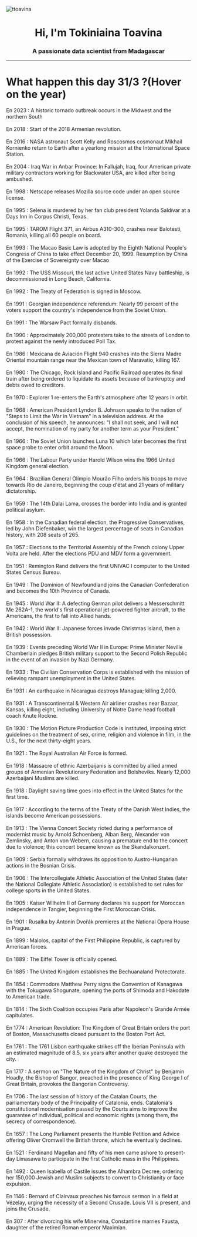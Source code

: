 
<p align="left"> <img src="https://komarev.com/ghpvc/?username=ttoavina&label=Profile%20views&color=0e75b6&style=flat" alt="ttoavina" /> </p>
<h1 align="center">Hi, I'm Tokiniaina Toavina</h1>
<h3 align="center">A passionate data scientist from Madagascar</h3>
    
<hr/>
<h1> What happen this day 31/3 ?(Hover on the year)</h1>

En 2023 : A historic tornado outbreak occurs in the Midwest and the northern South
<br/><br/>
En 2018 : Start of the 2018 Armenian revolution.
<br/><br/>
En 2016 : NASA astronaut Scott Kelly and Roscosmos cosmonaut Mikhail Kornienko return to Earth after a yearlong mission at the International Space Station.
<br/><br/>
En 2004 : Iraq War in Anbar Province: In Fallujah, Iraq, four American private military contractors working for Blackwater USA, are killed after being ambushed.
<br/><br/>
En 1998 : Netscape releases Mozilla source code under an open source license.
<br/><br/>
En 1995 : Selena is murdered by her fan club president Yolanda Saldívar at a Days Inn in Corpus Christi, Texas.
<br/><br/>
En 1995 : TAROM Flight 371, an Airbus A310-300, crashes near Balotesti, Romania, killing all 60 people on board.
<br/><br/>
En 1993 : The Macao Basic Law is adopted by the Eighth National People's Congress of China to take effect December 20, 1999. Resumption by China of the Exercise of Sovereignty over Macao
<br/><br/>
En 1992 : The USS Missouri, the last active United States Navy battleship, is decommissioned in Long Beach, California.
<br/><br/>
En 1992 : The Treaty of Federation is signed in Moscow.
<br/><br/>
En 1991 : Georgian independence referendum: Nearly 99 percent of the voters support the country's independence from the Soviet Union.
<br/><br/>
En 1991 : The Warsaw Pact formally disbands.
<br/><br/>
En 1990 : Approximately 200,000 protesters take to the streets of London to protest against the newly introduced Poll Tax.
<br/><br/>
En 1986 : Mexicana de Aviación Flight 940 crashes into the Sierra Madre Oriental mountain range near the Mexican town of Maravatío, killing 167.
<br/><br/>
En 1980 : The Chicago, Rock Island and Pacific Railroad operates its final train after being ordered to liquidate its assets because of bankruptcy and debts owed to creditors.
<br/><br/>
En 1970 : Explorer 1 re-enters the Earth's atmosphere after 12 years in orbit.
<br/><br/>
En 1968 : American President Lyndon B. Johnson speaks to the nation of "Steps to Limit the War in Vietnam" in a television address. At the conclusion of his speech, he announces: "I shall not seek, and I will not accept, the nomination of my party for another term as your President."
<br/><br/>
En 1966 : The Soviet Union launches Luna 10 which later becomes the first space probe to enter orbit around the Moon.
<br/><br/>
En 1966 : The Labour Party under Harold Wilson wins the 1966 United Kingdom general election.
<br/><br/>
En 1964 : Brazilian General Olímpio Mourão Filho orders his troops to move towards Rio de Janeiro, beginning the coup d'état and 21 years of military dictatorship.
<br/><br/>
En 1959 : The 14th Dalai Lama, crosses the border into India and is granted political asylum.
<br/><br/>
En 1958 : In the Canadian federal election, the Progressive Conservatives, led by John Diefenbaker, win the largest percentage of seats in Canadian history, with 208 seats of 265.
<br/><br/>
En 1957 : Elections to the Territorial Assembly of the French colony Upper Volta are held. After the elections PDU and MDV form a government.
<br/><br/>
En 1951 : Remington Rand delivers the first UNIVAC I computer to the United States Census Bureau.
<br/><br/>
En 1949 : The Dominion of Newfoundland joins the Canadian Confederation and becomes the 10th Province of Canada.
<br/><br/>
En 1945 : World War II: A defecting German pilot delivers a Messerschmitt Me 262A-1, the world's first operational jet-powered fighter aircraft, to the Americans, the first to fall into Allied hands.
<br/><br/>
En 1942 : World War II: Japanese forces invade Christmas Island, then a British possession.
<br/><br/>
En 1939 : Events preceding World War II in Europe: Prime Minister Neville Chamberlain pledges British military support to the Second Polish Republic in the event of an invasion by Nazi Germany.
<br/><br/>
En 1933 : The Civilian Conservation Corps is established with the mission of relieving rampant unemployment in the United States.
<br/><br/>
En 1931 : An earthquake in Nicaragua destroys Managua; killing 2,000.
<br/><br/>
En 1931 : A Transcontinental & Western Air airliner crashes near Bazaar, Kansas, killing eight, including University of Notre Dame head football coach Knute Rockne.
<br/><br/>
En 1930 : The Motion Picture Production Code is instituted, imposing strict guidelines on the treatment of sex, crime, religion and violence in film, in the U.S., for the next thirty-eight years.
<br/><br/>
En 1921 : The Royal Australian Air Force is formed.
<br/><br/>
En 1918 : Massacre of ethnic Azerbaijanis is committed by allied armed groups of Armenian Revolutionary Federation and Bolsheviks. Nearly 12,000 Azerbaijani Muslims are killed.
<br/><br/>
En 1918 : Daylight saving time goes into effect in the United States for the first time.
<br/><br/>
En 1917 : According to the terms of the Treaty of the Danish West Indies, the islands become American possessions.
<br/><br/>
En 1913 : The Vienna Concert Society rioted during a performance of modernist music by Arnold Schoenberg, Alban Berg, Alexander von Zemlinsky, and Anton von Webern, causing a premature end to the concert due to violence; this concert became known as the Skandalkonzert.
<br/><br/>
En 1909 : Serbia formally withdraws its opposition to Austro-Hungarian actions in the Bosnian Crisis.
<br/><br/>
En 1906 : The Intercollegiate Athletic Association of the United States (later the National Collegiate Athletic Association) is established to set rules for college sports in the United States.
<br/><br/>
En 1905 : Kaiser Wilhelm II of Germany declares his support for Moroccan independence in Tangier, beginning the First Moroccan Crisis.
<br/><br/>
En 1901 : Rusalka by Antonín Dvořák premieres at the National Opera House in Prague.
<br/><br/>
En 1899 : Malolos, capital of the First Philippine Republic, is captured by American forces.
<br/><br/>
En 1889 : The Eiffel Tower is officially opened.
<br/><br/>
En 1885 : The United Kingdom establishes the Bechuanaland Protectorate.
<br/><br/>
En 1854 : Commodore Matthew Perry signs the Convention of Kanagawa with the Tokugawa Shogunate, opening the ports of Shimoda and Hakodate to American trade.
<br/><br/>
En 1814 : The Sixth Coalition occupies Paris after Napoleon's Grande Armée capitulates.
<br/><br/>
En 1774 : American Revolution: The Kingdom of Great Britain orders the port of Boston, Massachusetts closed pursuant to the Boston Port Act.
<br/><br/>
En 1761 : The 1761 Lisbon earthquake strikes off the Iberian Peninsula with an estimated magnitude of 8.5, six years after another quake destroyed the city.
<br/><br/>
En 1717 : A sermon on "The Nature of the Kingdom of Christ" by Benjamin Hoadly, the Bishop of Bangor, preached in the presence of King George I of Great Britain, provokes the Bangorian Controversy.
<br/><br/>
En 1706 : The last session of history of the Catalan Courts, the parliamentary body of the Principality of Catalonia, ends. Catalonia's constitutional modernisation passed by the Courts aims to improve the guarantee of individual, political and economic rights (among them, the secrecy of correspondence).
<br/><br/>
En 1657 : The Long Parliament presents the Humble Petition and Advice offering Oliver Cromwell the British throne, which he eventually declines.
<br/><br/>
En 1521 : Ferdinand Magellan and fifty of his men came ashore to present-day Limasawa to participate in the first Catholic mass in the Philippines.
<br/><br/>
En 1492 : Queen Isabella of Castile issues the Alhambra Decree, ordering her 150,000 Jewish and Muslim subjects to convert to Christianity or face expulsion.
<br/><br/>
En 1146 : Bernard of Clairvaux preaches his famous sermon in a field at Vézelay, urging the necessity of a Second Crusade. Louis VII is present, and joins the Crusade.
<br/><br/>
En 307 : After divorcing his wife Minervina, Constantine marries Fausta, daughter of the retired Roman emperor Maximian.
<br/><br/>

